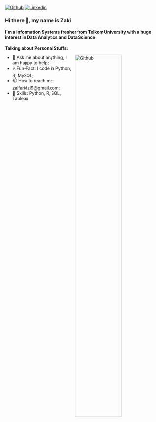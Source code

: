 [![Github](https://img.shields.io/badge/-Github-000?style=flat&logo=Github&logoColor=white)](https://github.com/zakialfaridzi)
[![Linkedin](https://img.shields.io/badge/-LinkedIn-blue?style=flat&logo=Linkedin&logoColor=white)](https://www.linkedin.com/in/zakialfaridzi)

### Hi there 👋, my name is Zaki
#### I'm a Information Systems fresher from Telkom University with a huge interest in Data Analytics and Data Science

**Talking about Personal Stuffs:**

<img width="55%" align="right" alt="Github" src="https://raw.githubusercontent.com/onimur/.github/master/.resources/git-header.svg" />

- 💬 Ask me about anything, I am happy to help;
- ⚡️ Fun-Fact: I code in Python, R, MySQL;
- 📫 How to reach me: zalfaridzi9@gmail.com;
- 🌱  Skills: Python, R, SQL, Tableau
